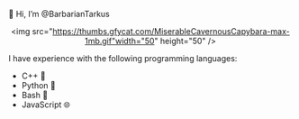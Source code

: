   👋 Hi, I’m @BarbarianTarkus <div style="text-align: center;"> <img src="https://thumbs.gfycat.com/MiserableCavernousCapybara-max-1mb.gif"width="50" height="50" /></div>

I have experience with the following programming languages:

* C++ 🚀
* Python 🐍
* Bash 🐚
* JavaScript 🌐

<!---
BarbarianTarkus/BarbarianTarkus is a ✨ special ✨ repository because its `README.md` (this file) appears on your GitHub profile.
You can click the Preview link to take a look at your changes.
--->
